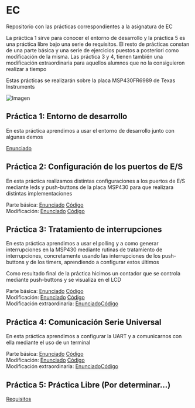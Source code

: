 # EC
Repositorio con las prácticas correspondientes a la asignatura de EC  
  
La práctica 1 sirve para conocer el entorno de desarrollo y la práctica 5 es una práctica libre bajo una serie de requisitos. El resto de prácticas constan de una parte básica y una serie de ejercicios puestos a posteriori como modificación de la misma. Las práctica 3 y 4, tienen también una modificación extraordinaria para aquellos alumnos que no la consiguieron realizar a tiempo  
  
Estas prácticas se realizarán sobre la placa MSP430FR6989 de Texas Instruments  
  
![Imagen](https://www.ti.com/content/dam/ticom/images/products/ic/microcontrollers/msp/evm-board/msp-exp430fr6989-angled.png)  

## Práctica 1: Entorno de desarrollo  
En esta práctica aprendimos a usar el entorno de desarrollo junto con algunas demos  
  
[Enunciado](practica1/enunciado.pdf)  

## Práctica 2: Configuración de los puertos de E/S  
En esta práctica realizamos distintas configuraciones a los puertos de E/S mediante leds y push-buttons de la placa MSP430 para que realizara distintas implementaciones  

Parte básica: [Enunciado](practica2/enunciado.pdf) [Código](practica2/basica.c)  
Modificación: [Enunciado](practica2/modificacion.pdf) [Código](practica2/modificacion.c)  

## Práctica 3: Tratamiento de interrupciones  
En esta práctica aprendimos a usar el polling y a como generar interrupciones en la MSP430 mediante rutinas de tratamiento de interrupciones, concretamente usando las interrupciones de los push-buttons y de los timers, aprendiendo a configurar estos últimos  
  
Como resultado final de la práctica hicimos un contador que se controla mediante push-buttons y se visualiza en el LCD  
  
Parte básica: [Enunciado](practica3/enunciado.pdf) [Código](practica3/basica.c)  
Modificación: [Enunciado](practica3/modificacion.pdf) [Código](practica3/modificacion.c)  
Modificación extraordinaria: [Enunciado](practica3/modificacion-extraordinaria.pdf)[Código](practica3/modificacion-extraordinaria.c)  

## Práctica 4: Comunicación Serie Universal  
En esta práctica aprendimos a configurar la UART y a comunicarnos con ella mediante el uso de un terminal  
  
Parte básica: [Enunciado](practica4/enunciado.pdf) [Código](practica4/basica.c)  
Modificación: [Enunciado](practica4/modificacion.pdf) [Código](practica4/modificacion.c)  
Modificación extraordinaria: [Enunciado](practica4/modificacion-extraordinaria.pdf)[Código](practica4/modificacion-extraordinaria.c)  
  
## Práctica 5: Práctica Libre (Por determinar...)  
  
[Requisitos](practica5/requisitos.pdf)  
